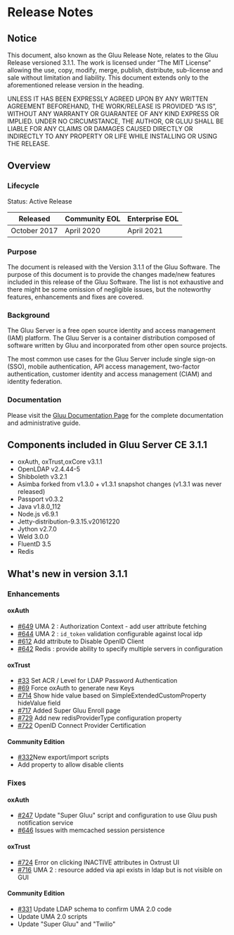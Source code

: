 # Release Notes

## Notice

This document, also known as the Gluu Release Note, 
relates to the Gluu Release versioned 3.1.1. The work is licensed under “The MIT License” 
allowing the use, copy, modify, merge, publish, distribute, sub-license and sale without 
limitation and liability. This document extends only to the aforementioned release version 
in the heading.

UNLESS IT HAS BEEN EXPRESSLY AGREED UPON BY ANY WRITTEN AGREEMENT BEFOREHAND, 
THE WORK/RELEASE IS PROVIDED “AS IS”, WITHOUT ANY WARRANTY OR GUARANTEE OF ANY KIND 
EXPRESS OR IMPLIED. UNDER NO CIRCUMSTANCE, THE AUTHOR, OR GLUU SHALL BE LIABLE FOR ANY 
CLAIMS OR DAMAGES CAUSED DIRECTLY OR INDIRECTLY TO ANY PROPERTY OR LIFE WHILE INSTALLING 
OR USING THE RELEASE.

## Overview

### Lifecycle

Status: Active Release

| Released | Community EOL | Enterprise EOL |
| --- | --- | --- |
|October 2017 | April 2020 | April 2021 |

### Purpose

The document is released with the Version 3.1.1 of the Gluu Software. The purpose of this document is to provide the changes made/new features included in this release of the Gluu Software. The list is not exhaustive and there might be some omission of negligible issues, but the noteworthy features, enhancements and fixes are covered. 

### Background

The Gluu Server is a free open source identity and access management (IAM) platform. The Gluu Server is a container distribution composed of software written by Gluu and incorporated from other open source projects. 

The most common use cases for the Gluu Server include single sign-on (SSO), mobile authentication, API access management, two-factor authentication, customer identity and access management (CIAM) and identity federation.

### Documentation

Please visit the [Gluu Documentation Page](http://www.gluu.org/docs/ce) for the complete 
documentation and administrative guide. 

## Components included in Gluu Server CE 3.1.1
- oxAuth, oxTrust,oxCore v3.1.1
- OpenLDAP v2.4.44-5
- Shibboleth v3.2.1
- Asimba forked from v1.3.0 + v1.3.1 snapshot changes (v1.3.1 was never released)
- Passport v0.3.2
- Java v1.8.0_112
- Node.js v6.9.1
- Jetty-distribution-9.3.15.v20161220
- Jython v2.7.0
- Weld 3.0.0
- FluentD 3.5
- Redis

## What's new in version 3.1.1

### Enhancements
#### oxAuth
- [#649](https://github.com/GluuFederation/oxauth/issues/649) UMA 2 : Authorization Context - add user attribute fetching
- [#644](https://github.com/GluuFederation/oxauth/issues/644) UMA 2 : `id_token` validation configurable against local idp
- [#612](https://github.com/GluuFederation/oxauth/issues/612) Add attribute to Disable OpenID Client
- [#642](https://github.com/GluuFederation/oxAuth/issues/642) Redis : provide ability to specify multiple servers in configuration

#### oxTrust
- [#33](https://github.com/GluuFederation/oxTrust/issues/33) Set ACR / Level for LDAP Password Authentication
- [#69](https://github.com/GluuFederation/oxTrust/issues/69) Force oxAuth to generate new Keys
- [#714](https://github.com/GluuFederation/oxTrust/issues/714) Show hide value based on SimpleExtendedCustomProperty hideValue field
- [#717](https://github.com/GluuFederation/oxTrust/issues/717) Added Super Gluu Enroll page
- [#729](https://github.com/GluuFederation/oxTrust/issues/729) Add new redisProviderType configuration property
- [#722](https://github.com/GluuFederation/oxTrust/pull/722) OpenID Connect Provider Certification

#### Community Edition
- [#332](https://github.com/GluuFederation/community-edition-setup/pull/332)New export/import scripts
- Add property to allow disable clients

### Fixes
#### oxAuth
- [#247](https://github.com/GluuFederation/oxauth/issues/247) Update "Super Gluu" script and configuration to use Gluu push notification service
- [#646](https://github.com/GluuFederation/oxauth/issues/646) Issues with memcached session persistence

#### oxTrust
- [#724](https://github.com/GluuFederation/oxTrust/issues/724) Error on clicking INACTIVE attributes in Oxtrust UI 
- [#716](https://github.com/GluuFederation/oxTrust/issues/716) UMA 2 : resource added via api exists in ldap but is not visible on GUI

#### Community Edition
- [#331](https://github.com/GluuFederation/community-edition-setup/issues/331) Update LDAP schema to confirm UMA 2.0 code
- Update UMA 2.0 scripts
- Update "Super Gluu" and "Twilio"
